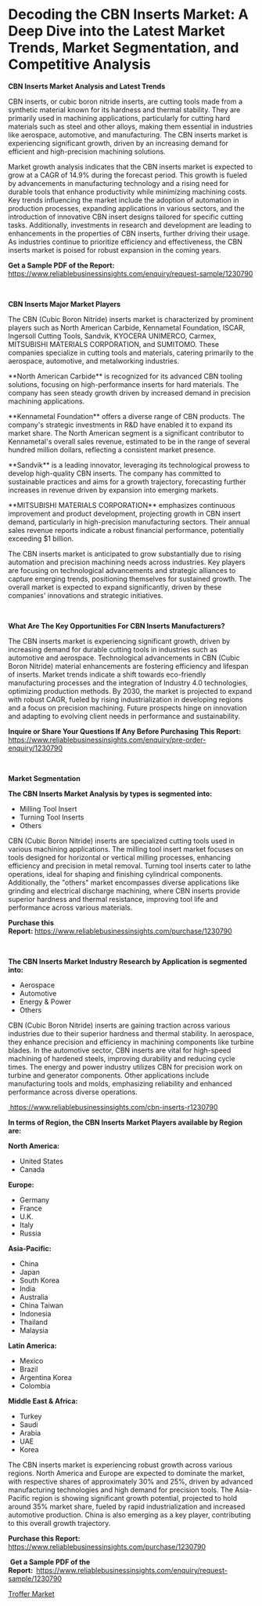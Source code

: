 <p><h1>Decoding the CBN Inserts Market: A Deep Dive into the Latest Market Trends, Market Segmentation, and Competitive Analysis</h1></p><p><strong>CBN Inserts Market Analysis and Latest Trends</strong></p>
<p><p>CBN inserts, or cubic boron nitride inserts, are cutting tools made from a synthetic material known for its hardness and thermal stability. They are primarily used in machining applications, particularly for cutting hard materials such as steel and other alloys, making them essential in industries like aerospace, automotive, and manufacturing. The CBN inserts market is experiencing significant growth, driven by an increasing demand for efficient and high-precision machining solutions.</p><p>Market growth analysis indicates that the CBN inserts market is expected to grow at a CAGR of 14.9% during the forecast period. This growth is fueled by advancements in manufacturing technology and a rising need for durable tools that enhance productivity while minimizing machining costs. Key trends influencing the market include the adoption of automation in production processes, expanding applications in various sectors, and the introduction of innovative CBN insert designs tailored for specific cutting tasks. Additionally, investments in research and development are leading to enhancements in the properties of CBN inserts, further driving their usage. As industries continue to prioritize efficiency and effectiveness, the CBN inserts market is poised for robust expansion in the coming years.</p></p>
<p><strong>Get a Sample PDF of the Report:&nbsp;</strong> <a href="https://www.reliablebusinessinsights.com/enquiry/request-sample/1230790?utm_campaign=2250&utm_medium=2&utm_source=Github&utm_content=ia&utm_term=18022025&utm_id=cbn-inserts">https://www.reliablebusinessinsights.com/enquiry/request-sample/1230790</a></p>
<p>&nbsp;</p>
<p><strong>CBN Inserts Major Market Players</strong></p>
<p><p>The CBN (Cubic Boron Nitride) inserts market is characterized by prominent players such as North American Carbide, Kennametal Foundation, ISCAR, Ingersoll Cutting Tools, Sandvik, KYOCERA UNIMERCO, Carmex, MITSUBISHI MATERIALS CORPORATION, and SUMITOMO. These companies specialize in cutting tools and materials, catering primarily to the aerospace, automotive, and metalworking industries.</p><p>**North American Carbide** is recognized for its advanced CBN tooling solutions, focusing on high-performance inserts for hard materials. The company has seen steady growth driven by increased demand in precision machining applications.</p><p>**Kennametal Foundation** offers a diverse range of CBN products. The company's strategic investments in R&D have enabled it to expand its market share. The North American segment is a significant contributor to Kennametal's overall sales revenue, estimated to be in the range of several hundred million dollars, reflecting a consistent market presence.</p><p>**Sandvik** is a leading innovator, leveraging its technological prowess to develop high-quality CBN inserts. The company has committed to sustainable practices and aims for a growth trajectory, forecasting further increases in revenue driven by expansion into emerging markets.</p><p>**MITSUBISHI MATERIALS CORPORATION** emphasizes continuous improvement and product development, projecting growth in CBN insert demand, particularly in high-precision manufacturing sectors. Their annual sales revenue reports indicate a robust financial performance, potentially exceeding $1 billion.</p><p>The CBN inserts market is anticipated to grow substantially due to rising automation and precision machining needs across industries. Key players are focusing on technological advancements and strategic alliances to capture emerging trends, positioning themselves for sustained growth. The overall market is expected to expand significantly, driven by these companies' innovations and strategic initiatives.</p></p>
<p>&nbsp;</p>
<p><strong>What Are The Key Opportunities For CBN Inserts Manufacturers?</strong></p>
<p><p>The CBN inserts market is experiencing significant growth, driven by increasing demand for durable cutting tools in industries such as automotive and aerospace. Technological advancements in CBN (Cubic Boron Nitride) material enhancements are fostering efficiency and lifespan of inserts. Market trends indicate a shift towards eco-friendly manufacturing processes and the integration of Industry 4.0 technologies, optimizing production methods. By 2030, the market is projected to expand with robust CAGR, fueled by rising industrialization in developing regions and a focus on precision machining. Future prospects hinge on innovation and adapting to evolving client needs in performance and sustainability.</p></p>
<p><strong>Inquire or Share Your Questions If Any Before Purchasing This Report:</strong> <a href="https://www.reliablebusinessinsights.com/enquiry/pre-order-enquiry/1230790?utm_campaign=2250&utm_medium=2&utm_source=Github&utm_content=ia&utm_term=18022025&utm_id=cbn-inserts">https://www.reliablebusinessinsights.com/enquiry/pre-order-enquiry/1230790</a></p>
<p>&nbsp;</p>
<p><strong>Market Segmentation</strong></p>
<p><strong>The CBN Inserts Market Analysis by types is segmented into:</strong></p>
<p><ul><li>Milling Tool Insert</li><li>Turning Tool Inserts</li><li>Others</li></ul></p>
<p><p>CBN (Cubic Boron Nitride) inserts are specialized cutting tools used in various machining applications. The milling tool insert market focuses on tools designed for horizontal or vertical milling processes, enhancing efficiency and precision in metal removal. Turning tool inserts cater to lathe operations, ideal for shaping and finishing cylindrical components. Additionally, the "others" market encompasses diverse applications like grinding and electrical discharge machining, where CBN inserts provide superior hardness and thermal resistance, improving tool life and performance across various materials.</p></p>
<p><strong>Purchase this Report:&nbsp;</strong><a href="https://www.reliablebusinessinsights.com/purchase/1230790?utm_campaign=2250&utm_medium=2&utm_source=Github&utm_content=ia&utm_term=18022025&utm_id=cbn-inserts">https://www.reliablebusinessinsights.com/purchase/1230790</a></p>
<p>&nbsp;</p>
<p><strong>The CBN Inserts Market Industry Research by Application is segmented into:</strong></p>
<p><ul><li>Aerospace</li><li>Automotive</li><li>Energy & Power</li><li>Others</li></ul></p>
<p><p>CBN (Cubic Boron Nitride) inserts are gaining traction across various industries due to their superior hardness and thermal stability. In aerospace, they enhance precision and efficiency in machining components like turbine blades. In the automotive sector, CBN inserts are vital for high-speed machining of hardened steels, improving durability and reducing cycle times. The energy and power industry utilizes CBN for precision work on turbine and generator components. Other applications include manufacturing tools and molds, emphasizing reliability and enhanced performance across diverse operations.</p></p>
<p><a href="https://www.reliablebusinessinsights.com/cbn-inserts-r1230790?utm_campaign=2250&utm_medium=2&utm_source=Github&utm_content=ia&utm_term=18022025&utm_id=cbn-inserts">&nbsp;https://www.reliablebusinessinsights.com/cbn-inserts-r1230790</a></p>
<p><strong>In terms of Region, the CBN Inserts Market Players available by Region are:</strong></p>
<p>
    <p> <strong> North America: </strong>
        <ul>
            <li>United States</li>
            <li>Canada</li>
        </ul>
        </p> 
    <p> <strong> Europe: </strong>
        <ul>
            <li>Germany</li>
            <li>France</li>
            <li>U.K.</li>
            <li>Italy</li>
            <li>Russia</li>
        </ul>
        </p> 
    <p> <strong> Asia-Pacific: </strong>
        <ul>
            <li>China</li>
            <li>Japan</li>
            <li>South Korea</li>
            <li>India</li>
            <li>Australia</li>
            <li>China Taiwan</li>
            <li>Indonesia</li>
            <li>Thailand</li>
            <li>Malaysia</li>
        </ul>
        </p> 
    <p> <strong> Latin America: </strong>
        <ul>
            <li>Mexico</li>
            <li>Brazil</li>
            <li>Argentina Korea</li>
            <li>Colombia</li>
        </ul>
        </p> 
    <p> <strong> Middle East & Africa: </strong>
        <ul>
            <li>Turkey</li>
            <li>Saudi</li>
            <li>Arabia</li>
            <li>UAE</li>
            <li>Korea</li>
        </ul>
    </p>
    </p>
<p><p>The CBN inserts market is experiencing robust growth across various regions. North America and Europe are expected to dominate the market, with respective shares of approximately 30% and 25%, driven by advanced manufacturing technologies and high demand for precision tools. The Asia-Pacific region is showing significant growth potential, projected to hold around 35% market share, fueled by rapid industrialization and increased automotive production. China is also emerging as a key player, contributing to this overall growth trajectory.</p></p>
<p><strong>Purchase this Report: </strong><a href="https://www.reliablebusinessinsights.com/purchase/1230790?utm_campaign=2250&utm_medium=2&utm_source=Github&utm_content=ia&utm_term=18022025&utm_id=cbn-inserts">https://www.reliablebusinessinsights.com/purchase/1230790</a></p>
<p>&nbsp;<strong>Get a Sample PDF of the Report:&nbsp;&nbsp;</strong><a href="https://www.reliablebusinessinsights.com/enquiry/request-sample/1230790?utm_campaign=2250&utm_medium=2&utm_source=Github&utm_content=ia&utm_term=18022025&utm_id=cbn-inserts">https://www.reliablebusinessinsights.com/enquiry/request-sample/1230790</a></p>
<p><strong></strong></p>
<p><p><a href="https://github.com/jeastefanowicz7816/Market-Research-Report-List-1/blob/main/troffer-market.md?utm_campaign=2250&utm_medium=2&utm_source=Github&utm_content=ia&utm_term=18022025&utm_id=cbn-inserts">Troffer Market</a></p></p>